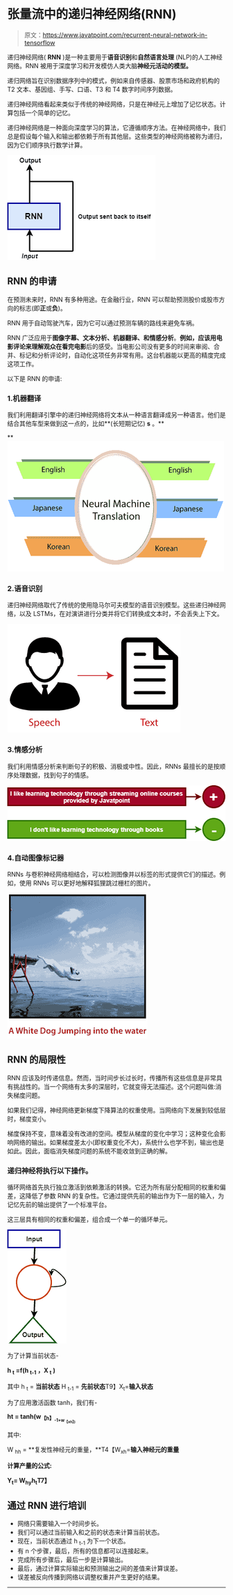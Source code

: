 # 张量流中的递归神经网络(RNN)

> 原文：<https://www.javatpoint.com/recurrent-neural-network-in-tensorflow>

递归神经网络( **RNN** )是一种主要用于**语音识别**和**自然语言处理** (NLP)的人工神经网络。RNN 被用于深度学习和开发模仿人类大脑**神经元活动的模型。**

递归网络旨在识别数据序列中的模式，例如来自传感器、股票市场和政府机构的 T2 文本、基因组、手写、口语、T3 和 T4 数字时间序列数据。

递归神经网络看起来类似于传统的神经网络，只是在神经元上增加了记忆状态。计算包括一个简单的记忆。

递归神经网络是一种面向深度学习的算法，它遵循顺序方法。在神经网络中，我们总是假设每个输入和输出都依赖于所有其他层。这些类型的神经网络被称为递归，因为它们顺序执行数学计算。

![Recurrent Neural Network in TensorFlow](img/f3fe0f79fdccd43ab3bdb5dbad309a08.png)

## RNN 的申请

在预测未来时，RNN 有多种用途。在金融行业，RNN 可以帮助预测股价或股市方向的标志(即**正**或**负**)。

RNN 用于自动驾驶汽车，因为它可以通过预测车辆的路线来避免车祸。

RNN 广泛应用于**图像字幕、文本分析、机器翻译、**和**情感分析**。**例如，**应该用电影评论来理解观众在**看完电影**后的感受。当电影公司没有更多的时间来审阅、合并、标记和分析评论时，自动化这项任务非常有用。这台机器能以更高的精度完成这项工作。

以下是 RNN 的申请:

### 1.机器翻译

我们利用翻译引擎中的递归神经网络将文本从一种语言翻译成另一种语言。他们是结合其他车型来做到这一点的，比如**(长短期记忆) **s** 。**

**![Recurrent Neural Network in TensorFlow](img/13ad3c11bd37ada33b2ca969850f3cec.png)

### 2.语音识别

递归神经网络取代了传统的使用隐马尔可夫模型的语音识别模型。这些递归神经网络，以及 LSTMs，在对演讲进行分类并将它们转换成文本时，不会丢失上下文。

![Recurrent Neural Network in TensorFlow](img/c906005e08cd7cd7b704dfc46c9a9ea1.png)

### 3.情感分析

我们利用情感分析来判断句子的积极、消极或中性。因此，RNNs 最擅长的是按顺序处理数据，找到句子的情感。

![Recurrent Neural Network in TensorFlow](img/22528baec38d1adc23f47d0e36077e31.png)

### 4.自动图像标记器

RNNs 与卷积神经网络相结合，可以检测图像并以标签的形式提供它们的描述。例如，使用 RNNs 可以更好地解释狐狸跳过栅栏的图片。

![Recurrent Neural Network in TensorFlow](img/e06cf5e9a8fbfadfa59f233ac125bf28.png)

## RNN 的局限性

RNN 应该及时传递信息。然而，当时间步长过长时，传播所有这些信息是非常具有挑战性的。当一个网络有太多的深层时，它就变得无法描述。这个问题叫做:消失梯度问题。

如果我们记得，神经网络更新梯度下降算法的权重使用。当网络向下发展到较低层时，梯度变小。

梯度保持不变，意味着没有改进的空间。模型从梯度的变化中学习；这种变化会影响网络的输出。如果梯度差太小(即权重变化不大)，系统什么也学不到，输出也是如此。因此，面临消失梯度问题的系统不能收敛到正确的解。

### 递归神经将执行以下操作。

循环网络首先执行独立激活到依赖激活的转换。它还为所有层分配相同的权重和偏差，这降低了参数 RNN 的复杂性。它通过提供先前的输出作为下一层的输入，为记忆先前的输出提供了一个标准平台。

这三层具有相同的权重和偏差，组合成一个单一的循环单元。

![Recurrent Neural Network in TensorFlow](img/a05d9ced4757ca41182a7ada822d5389.png)

为了计算当前状态-

**h <sub>t</sub> =f(h <sub>t-1</sub> ，X <sub>t</sub> )**

其中 h <sub>t</sub> = **当前状态**
H <sub>t-1</sub> = **先前状态**T9】X<sub>t</sub>=**输入状态**

为了应用激活函数 tanh，我们有-

**ht = tanh(w<sub>【h】<sub>-1+w<sub>【xh】</sub><sub>)</sub></sub></sub>**

其中:

W <sub>hh</sub> = **复发性神经元的重量，**T4【W<sub>xh</sub>=**输入神经元的重量**

**计算产量的公式:**

**Y<sub>t</sub>= W<sub>hy</sub>h<sub>t</sub>T7】**

## 通过 RNN 进行培训

*   网络只需要输入一个时间步长。
*   我们可以通过当前输入和之前的状态来计算当前状态。
*   现在，当前状态通过 h <sub>t-1</sub> 为下一个状态。
*   有 n 个步骤，最后，所有的信息都可以连接起来。
*   完成所有步骤后，最后一步是计算输出。
*   最后，通过计算实际输出和预测输出之间的差值来计算误差。
*   误差被反向传播到网络以调整权重并产生更好的结果。

* * ***